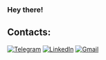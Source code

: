 ### Hey there!

## Contacts:
[![Telegram](https://img.shields.io/badge/-Telegram-090909?style=for-the-badge&logo=telegram&logoColor=27A0D9)](https://t.me/cataliine)
[![LinkedIn](https://img.shields.io/badge/-LinkedIn-090909?style=for-the-badge&logo=linkedin&logoColor=007BB6)](www.linkedin.com/in/shelygina)
[![Gmail](https://img.shields.io/badge/-Gmail-090909?style=for-the-badge&logo=gmail&logoColor=FF0000)](e.shelygina@alumni.nsu.ru)
